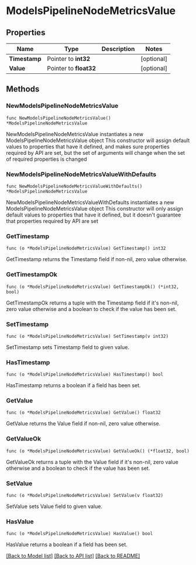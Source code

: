 # ModelsPipelineNodeMetricsValue

## Properties

Name | Type | Description | Notes
------------ | ------------- | ------------- | -------------
**Timestamp** | Pointer to **int32** |  | [optional] 
**Value** | Pointer to **float32** |  | [optional] 

## Methods

### NewModelsPipelineNodeMetricsValue

`func NewModelsPipelineNodeMetricsValue() *ModelsPipelineNodeMetricsValue`

NewModelsPipelineNodeMetricsValue instantiates a new ModelsPipelineNodeMetricsValue object
This constructor will assign default values to properties that have it defined,
and makes sure properties required by API are set, but the set of arguments
will change when the set of required properties is changed

### NewModelsPipelineNodeMetricsValueWithDefaults

`func NewModelsPipelineNodeMetricsValueWithDefaults() *ModelsPipelineNodeMetricsValue`

NewModelsPipelineNodeMetricsValueWithDefaults instantiates a new ModelsPipelineNodeMetricsValue object
This constructor will only assign default values to properties that have it defined,
but it doesn't guarantee that properties required by API are set

### GetTimestamp

`func (o *ModelsPipelineNodeMetricsValue) GetTimestamp() int32`

GetTimestamp returns the Timestamp field if non-nil, zero value otherwise.

### GetTimestampOk

`func (o *ModelsPipelineNodeMetricsValue) GetTimestampOk() (*int32, bool)`

GetTimestampOk returns a tuple with the Timestamp field if it's non-nil, zero value otherwise
and a boolean to check if the value has been set.

### SetTimestamp

`func (o *ModelsPipelineNodeMetricsValue) SetTimestamp(v int32)`

SetTimestamp sets Timestamp field to given value.

### HasTimestamp

`func (o *ModelsPipelineNodeMetricsValue) HasTimestamp() bool`

HasTimestamp returns a boolean if a field has been set.

### GetValue

`func (o *ModelsPipelineNodeMetricsValue) GetValue() float32`

GetValue returns the Value field if non-nil, zero value otherwise.

### GetValueOk

`func (o *ModelsPipelineNodeMetricsValue) GetValueOk() (*float32, bool)`

GetValueOk returns a tuple with the Value field if it's non-nil, zero value otherwise
and a boolean to check if the value has been set.

### SetValue

`func (o *ModelsPipelineNodeMetricsValue) SetValue(v float32)`

SetValue sets Value field to given value.

### HasValue

`func (o *ModelsPipelineNodeMetricsValue) HasValue() bool`

HasValue returns a boolean if a field has been set.


[[Back to Model list]](../README.md#documentation-for-models) [[Back to API list]](../README.md#documentation-for-api-endpoints) [[Back to README]](../README.md)


